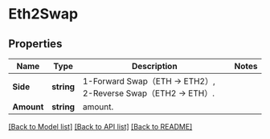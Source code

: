 # Eth2Swap

## Properties

Name | Type | Description | Notes
------------ | ------------- | ------------- | -------------
**Side** | **string** | 1-Forward Swap（ETH -&gt; ETH2）, 2-Reverse Swap（ETH2 -&gt; ETH）. | 
**Amount** | **string** | amount. | 

[[Back to Model list]](../README.md#documentation-for-models) [[Back to API list]](../README.md#documentation-for-api-endpoints) [[Back to README]](../README.md)


